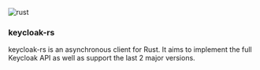 ![rust](https://github.com/anish-sinha1/core-/actions/workflows/rust.yml/badge.svg)

### keycloak-rs

keycloak-rs is an asynchronous client for Rust. It aims to implement the full Keycloak API as well as support the last 2 major versions.